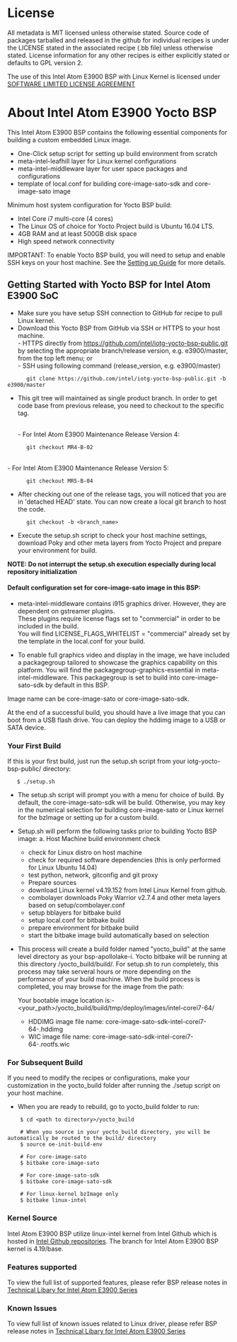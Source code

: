 # License
All metadata is MIT licensed unless otherwise stated. Source code of packages
tarballed and released in the github for individual recipes is under the LICENSE
stated in the associated recipe (.bb file) unless otherwise stated.
License information for any other recipes is either explicitly stated or defaults to GPL version 2.

The use of this Intel Atom E3900 BSP with Linux Kernel is licensed under [SOFTWARE LIMITED LICENSE AGREEMENT](https://github.com/intel/iotg-yocto-bsp-public/blob/e3900/master/Intel%20Software%20License_15Oct15.pdf)

# About Intel Atom E3900 Yocto BSP
This Intel Atom E3900 BSP contains the following essential components for building a custom embedded Linux image.
- One-Click setup script for setting up build environment from scratch
- meta-intel-leafhill layer for Linux kernel configurations
- meta-intel-middleware layer for user space packages and configurations
- template of local.conf for building core-image-sato-sdk and core-image-sato image

Minimum host system configuration for Yocto BSP build:
- Intel Core i7 multi-core (4 cores)
- The Linux OS of choice for Yocto Project build is Ubuntu 16.04 LTS.
- 4GB RAM and at least 500GB disk space
- High speed network connectivity

IMPORTANT: To enable Yocto BSP build, you will need to setup and enable SSH keys on your host machine.
See the [Setting up Guide](https://github.com/intel/iotg-yocto-bsp-public/wiki/SSH-Setup-Guide-for-New-Users) for more details.

## Getting Started with Yocto BSP for Intel Atom E3900 SoC
- Make sure you have setup SSH connection to GitHub for recipe to pull Linux kernel.
- Download this Yocto BSP from GitHub via SSH or HTTPS to your host machine.
   <br> - HTTPS directly from https://github.com/intel/iotg-yocto-bsp-public.git by selecting the appropriate branch/release version, e.g. e3900/master, from the top left menu; or
   <br> - SSH using following command (release_version, e.g. e3900/master)
```
      git clone https://github.com/intel/iotg-yocto-bsp-public.git -b e3900/master
```
- This git tree will maintained as single product branch. In order to get code base from previous release, you need to checkout to the specific tag.

   <br> - For Intel Atom E3900 Maintenance Release Version 4:
```
      git checkout MR4-B-02
```
   <br> - For Intel Atom E3900 Maintenance Release Version 5:
```
      git checkout MR5-B-04
```
- After checking out one of the release tags, you will noticed that you are in 'detached HEAD' state. You can now create a local git branch to host the code.
```
      git checkout -b <branch_name>
```
- Execute the setup.sh script to check your host machine settings, download Poky and other meta layers from Yocto Project and prepare your environment for build.

**NOTE: Do not interrupt the setup.sh execution especially during local repository initialization**

#### Default configuration set for core-image-sato image in this BSP:
- meta-intel-middleware contains i915 graphics driver. However, they are dependent on gstreamer plugins.
  <br> These plugins require license flags set to "commercial" in order to be included in the build.
  <br> You will find LICENSE_FLAGS_WHITELIST = "commercial" already set by the template in the local.conf for your build.

- To enable full graphics video and display in the image, we have included a packagegroup tailored to showcase the graphics capability on this platform.
You will find the packagegroup-graphics-essential in meta-intel-middleware.
This packagegroup is set to build into core-image-sato-sdk by default in this BSP.

Image name can be core-image-sato or core-image-sato-sdk.

At the end of a successful build, you should have a live image that you can boot from a USB flash drive.
You can deploy the hddimg image to a USB or SATA device.

### Your First Build
If this is your first build, just run the setup.sh script from your iotg-yocto-bsp-public/ directory:
```
   $ ./setup.sh
```

- The setup.sh script will prompt you with a menu for choice of build.
   By default, the core-image-sato-sdk will be build.
   Otherwise, you may key in the numerical selection for building core-image-sato or Linux kernel for the bzImage
   or setting up for a custom build.

- Setup.sh will perform the following tasks prior to building Yocto BSP image:
   a. Host Machine build environment check
	- check for Linux distro on host machine
	- check for required software dependencies (this is only performed for Linux Ubuntu 14.04)
	- test python, network, gitconfig and git proxy
	- Prepare sources
	- download Linux kernel v4.19.152 from Intel Linux Kernel from github.
	- combolayer downloads Poky Warrior v2.7.4 and other meta layers based on setup/combolayer.conf
	- setup bblayers for bitbake build
	- setup local.conf for bitbake build
	- prepare environment for bitbake build
	- start the bitbake image build automatically based on selection

- This process will create a build folder named "yocto_build" at the same level directory as your bsp-apollolake-i.
  Yocto bitbake will be running at this directory <your path>/yocto_build/build/.
  For setup.sh to run completely, this process may take serveral hours or more depending on the performance
  of your build machine. When the build process is completed, you may browse for the image from the path:

   Your bootable image location is:-
   <your_path>/yocto_build/build/tmp/deploy/images/intel-corei7-64/
	- HDDIMG image file name: core-image-sato-sdk-intel-corei7-64-<build-date-time>.hddimg
	- WIC image file name: core-image-sato-sdk-intel-corei7-64-<build-date-time>.rootfs.wic
### For Subsequent Build
If you need to modify the recipes or configurations, make your customization in the yocto_build folder after running the ./setup script on your host machine.

- When you are ready to rebuild, go to yocto_build folder to run:
```
	$ cd <path to directory>/yocto_build

	# When you source in your yocto_build directory, you will be automatically be routed to the build/ directory
	$ source oe-init-build-env

	# For core-image-sato
	$ bitbake core-image-sato

	# For core-image-sato-sdk
	$ bitbake core-image-sato-sdk

	# For linux-kernel bzImage only
	$ bitbake linux-intel
```

### Kernel Source
Intel Atom E3900 BSP utilize linux-intel kernel from Intel Github which is hosted in [Intel Github repositories](https://github.com/intel/linux-intel-lts). The branch for Intel Atom E3900 BSP kernel is 4.19/base.

### Features supported
To view the full list of supported features, please refer BSP release notes in [Technical Libary for Intel Atom E3900 Series](https://www.intel.com/content/www/us/en/embedded/products/apollo-lake/technical-library.html)

### Known Issues
To view full list of known issues related to Linux driver, please refer BSP release notes in [Technical Libary for Intel Atom E3900 Series](https://www.intel.com/content/www/us/en/embedded/products/apollo-lake/technical-library.html)
